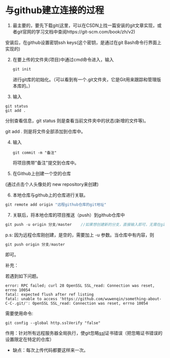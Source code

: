 # 与github建立连接的过程

1. 最主要的，要先下载git(这里，可以在CSDN上找一篇安装的git文章实现，或者git官网的学习文档中查阅https://git-scm.com/book/zh/v2)

安装后，在github设置密钥ssh keys(这个密钥，是通过在git Bash命令行界面上实现的) 

2. 在要上传的文件夹(项目)中通过cmd命令进入，输入
   
   ```c++
   git init
   ```
   
   进行git库的初始化。（可以看到有一个.git文件夹，它是Git用来跟踪和管理版本库的。）

3. 输入

```git
git status 
git add .
```

分别查看信息，git status 则是查看当前文件夹中的状态(新增的文件等)。

git add . 则是将文件全部添加到仓库中。

4. 输入 
   
   ```git
   git commit -m "备注"
   ```
   
   将项目携带"备注"提交到仓库中。

5. 在Github上创建一个空的仓库

(通过点击个人头像处的 new repository来创建)

6. 本地仓库与github上的仓库进行关联。

```c++
git remote add origin "远程github仓库的git地址"
```

7. 关联后，将本地仓库的项目推送（push）到github仓库中

```c++
git push -u origin 分支/master    //如果想创建新的分支，直接输入即可，无需在github上创建
```

p.s:  因为远程仓库刚创建，是空的，需要加上 -u 参数。当仓库中有内容，则

```c++
git push origin 分支/master
```

即可。

补充：

若遇到如下问题。

```git
error: RPC failed; curl 28 OpenSSL SSL_read: Connection was reset, errno 10054
fatal: expected flush after ref listing
fatal: unable to access 'https://github.com/wuwenqin/something-about-C-C-.git/': OpenSSL SSL_read: Connection was reset, errno 10054
```

需要使用命令:

```git
git config --global http.sslVerify "false"
```

作用：针对所有远程服务器全局执行，使git忽略[ssl](https://so.csdn.net/so/search?q=ssl&spm=1001.2101.3001.7020)证书错误（把忽略证书错误的设置限定在特定的仓库）

- 缺点：每次上传代码都要这样来一次。
